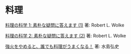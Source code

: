 # 料理

[料理の科学 1: 素朴な疑問に答えます (1)](https://www.amazon.co.jp/dp/4903063577)
著: Robert L. Wolke

[料理の科学 2: 素朴な疑問に答えます (2)](https://www.amazon.co.jp/dp/4903063585)
著: Robert L. Wolke

[強火をやめると、誰でも料理がうまくなる！](https://www.amazon.co.jp/dp/B00G9Q4TOM)
著: 水島弘史
